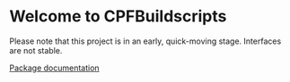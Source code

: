 # Welcome to CPFBuildscripts

Please note that this project is in an early, quick-moving stage. Interfaces are not stable.

[Package documentation](https://knitschi.github.io/CMakeProjectFramework/doxygen/d9/d8d/group___c_p_f_buildscripts_group.html)

